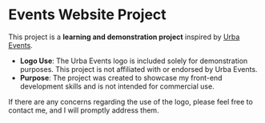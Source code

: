 # Events Website Project

This project is a **learning and demonstration project** inspired by [Urba Events](https://urbaevents.com/).

- **Logo Use**: The Urba Events logo is included solely for demonstration purposes. This project is not affiliated with or endorsed by Urba Events.
- **Purpose**: The project was created to showcase my front-end development skills and is not intended for commercial use.

If there are any concerns regarding the use of the logo, please feel free to contact me, and I will promptly address them.
